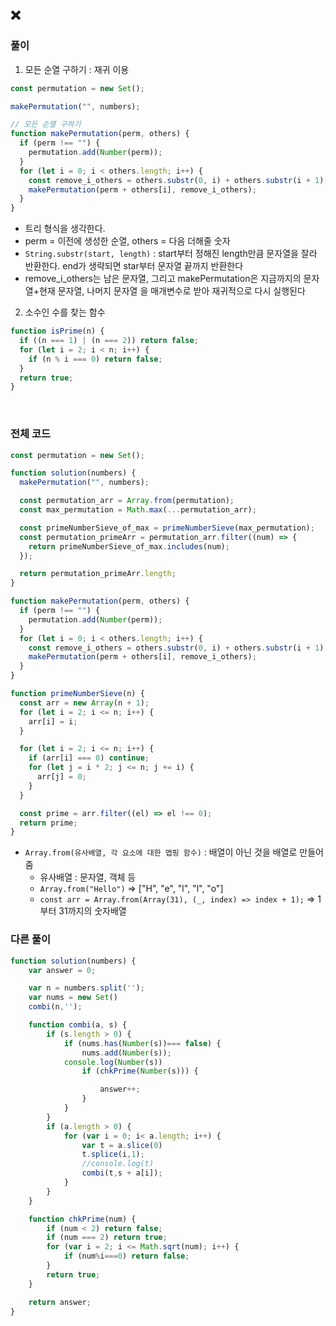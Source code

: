 ## ❌

### 풀이

1. 모든 순열 구하기 : 재귀 이용

```javascript
const permutation = new Set();

makePermutation("", numbers);

// 모든 순열 구하기
function makePermutation(perm, others) {
  if (perm !== "") {
    permutation.add(Number(perm));
  }
  for (let i = 0; i < others.length; i++) {
    const remove_i_others = others.substr(0, i) + others.substr(i + 1);
    makePermutation(perm + others[i], remove_i_others);
  }
}
```
- 트리 형식을 생각한다. 
- perm = 이전에 생성한 순열, others = 다음 더해줄 숫자
- `String.substr(start, length)` : start부터 정해진 length만큼 문자열을 잘라 반환한다. end가 생략되면 star부터 문자열 끝까지 반환한다
- remove_i_others는 남은 문자열, 그리고 makePermutation은 지금까지의 문자열+현재 문자열, 나머지 문자열 을 매개변수로 받아 재귀적으로 다시 실행된다

2. 소수인 수를 찾는 함수

```javascript
function isPrime(n) {
  if ((n === 1) | (n === 2)) return false;
  for (let i = 2; i < n; i++) {
    if (n % i === 0) return false;
  }
  return true;
}
```
<br>

### 전체 코드

```javascript
const permutation = new Set();

function solution(numbers) {
  makePermutation("", numbers);

  const permutation_arr = Array.from(permutation);
  const max_permutation = Math.max(...permutation_arr);

  const primeNumberSieve_of_max = primeNumberSieve(max_permutation);
  const permutation_primeArr = permutation_arr.filter((num) => {
    return primeNumberSieve_of_max.includes(num);
  });

  return permutation_primeArr.length;
}

function makePermutation(perm, others) {
  if (perm !== "") {
    permutation.add(Number(perm));
  }
  for (let i = 0; i < others.length; i++) {
    const remove_i_others = others.substr(0, i) + others.substr(i + 1);
    makePermutation(perm + others[i], remove_i_others);
  }
}

function primeNumberSieve(n) {
  const arr = new Array(n + 1);
  for (let i = 2; i <= n; i++) {
    arr[i] = i;
  }

  for (let i = 2; i <= n; i++) {
    if (arr[i] === 0) continue;
    for (let j = i * 2; j <= n; j += i) {
      arr[j] = 0;
    }
  }

  const prime = arr.filter((el) => el !== 0);
  return prime;
}
```
- `Array.from(유사배열, 각 요소에 대한 맵핑 함수)` : 배열이 아닌 것을 배열로 만들어줌
  - 유사배열 : 문자열, 객체 등
  - `Array.from("Hello")` => ["H", "e", "l", "l", "o"]
  - `const arr = Array.from(Array(31), (_, index) => index + 1);` => 1부터 31까지의 숫자배열

### 다른 풀이
```javascript
function solution(numbers) {
    var answer = 0;

    var n = numbers.split('');
    var nums = new Set()
    combi(n,'');

    function combi(a, s) {
        if (s.length > 0) {
            if (nums.has(Number(s))=== false) {
                nums.add(Number(s));
            console.log(Number(s))
                if (chkPrime(Number(s))) {

                    answer++;
                }
            }
        }
        if (a.length > 0) {
            for (var i = 0; i< a.length; i++) {
                var t = a.slice(0)
                t.splice(i,1);
                //console.log(t)
                combi(t,s + a[i]);
            }
        }
    }

    function chkPrime(num) {
        if (num < 2) return false;
        if (num === 2) return true;
        for (var i = 2; i <= Math.sqrt(num); i++) {
            if (num%i===0) return false;
        }
        return true;
    }

    return answer;
}
```